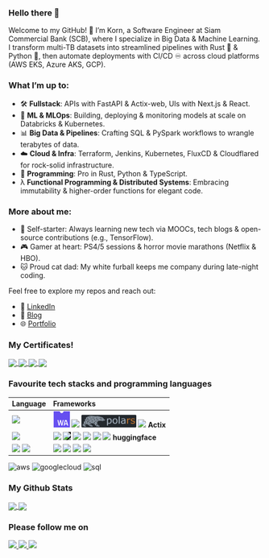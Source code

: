 ### Hello there 👋

Welcome to my GitHub! 🙏 I’m Korn, a Software Engineer at Siam Commercial Bank (SCB), where I specialize in Big Data & Machine Learning. I transform multi-TB datasets into streamlined pipelines with Rust 🦀 & Python 🐍, then automate deployments with CI/CD ♾️ across cloud platforms (AWS EKS, Azure AKS, GCP).

### What I’m up to:
- 🛠 **Fullstack**: APIs with FastAPI & Actix-web, UIs with Next.js & React.
- 🤖 **ML & MLOps**: Building, deploying & monitoring models at scale on Databricks & Kubernetes.  
- 📊 **Big Data & Pipelines**: Crafting SQL & PySpark workflows to wrangle terabytes of data.  
- ☁️ **Cloud & Infra**: Terraform, Jenkins, Kubernetes, FluxCD & Cloudflared for rock-solid infrastructure.  
- 🦀 **Programming**: Pro in Rust, Python & TypeScript.  
- λ **Functional Programming & Distributed Systems**: Embracing immutability & higher-order functions for elegant code.  

### More about me:
- 🚀 Self-starter: Always learning new tech via MOOCs, tech blogs & open-source contributions (e.g., TensorFlow).  
- 🎮 Gamer at heart: PS4/5 sessions & horror movie marathons (Netflix & HBO).  
- 🐱 Proud cat dad: My white furball keeps me company during late-night coding.  

Feel free to explore my repos and reach out:
- 🔗 [LinkedIn](https://www.linkedin.com/in/korntewin)  
- 📝 [Blog](https://korntewin-b.medium.com)  
- 🌐 [Portfolio](https://korntewin.github.io/intro-website)    

### My Certificates!
<a href="https://www.credly.com/badges/039ba124-fcf5-4fbf-b4b5-de7817f1d675/linked_in_profile" target="_blank" rel="noopener noreferrer">
  <img align="center" height="170" src="https://images.credly.com/size/340x340/images/2d84e428-9078-49b6-a804-13c15383d0de/image.png" />
</a>

<a href="https://google.accredible.com/0bc42dee-895c-4e69-a924-8640cdfe01fd" target="_blank" rel="noopener noreferrer">
  <img align="center" height="170" src="https://templates.images.credential.net/16590181582433100721069374350922.png" />
</a>

<a href="https://google.accredible.com/34e8fd91-a68a-4325-83e0-fdea8c1e3d44" target="_blank" rel="noopener noreferrer">
  <img align="center" height="170" src="https://templates.images.credential.net/16590189412502689960209276019161.png" />
</a>

<a href="https://www.credential.net/b03843b4-2031-45d3-8c07-3173c738be57#gs.50gc92" target="_blank" rel="noopener noreferrer">
  <img align="center" height="170" src="https://templates.images.credential.net/16589346213183572350230433330388.png" />
</a>


### Favourite tech stacks and programming languages  
| Language                                                                                                                                                                                                                       | Frameworks                                                                                                                                                                                                                                                                                                                                                                                                                                                                                                                                                                                                                                                                                                |
| :----------------------------------------------------------------------------------------------------------------------------------------------------------------------------------------------------------------------------- | :-------------------------------------------------------------------------------------------------------------------------------------------------------------------------------------------------------------------------------------------------------------------------------------------------------------------------------------------------------------------------------------------------------------------------------------------------------------------------------------------------------------------------------------------------------------------------------------------------------------------------------------------------------------------------------------------------------- |
| <img src="https://img.shields.io/badge/Rust-000000?style=for-the-badge&logo=rust&logoColor=white">                                                                                                                             | <img src="https://github.com/carlosbaraza/web-assembly-logo/blob/master/dist/icon/web-assembly-icon-32px.png?raw=true"/> <img src="https://img.shields.io/badge/Candle-orange" height="25px"/> <img src="https://raw.githubusercontent.com/pola-rs/polars-static/master/logos/polars_github_logo_rect_dark_name.svg" height="25px" width="auto"> <img src="https://actix.rs/img/logo.png" height="25px"> **Actix**                                                                                                                                                                                                                                                                                        |
| <img src="https://img.shields.io/badge/Python-3776AB?style=for-the-badge&logo=python&logoColor=white">                                                                                                                         | <img src="https://scikit-learn.org/stable/_static/scikit-learn-logo-small.png" height="25px" style="background-color:white"> <img src="https://spark.apache.org/docs/latest/api/python/_static/spark-logo-reverse.png" height="25px" style="background-color:black"> <img src="https://img.shields.io/badge/TensorFlow-FF6F00?style=for-the-badge&logo=tensorflow&logoColor=white"> <img src="https://pytorch.org/assets/images/logo-white.svg" height="25px"> <img src="https://fastapi.tiangolo.com/img/logo-margin/logo-teal.png" height="30px"> <img src="https://huggingface.co/front/assets/huggingface_logo-noborder.svg" height= "25px"> **huggingface** |
| <img src="https://img.shields.io/badge/JavaScript-323330?style=for-the-badge&logo=javascript&logoColor=F7DF1E"> <img src="https://img.shields.io/badge/TypeScript-007ACC?style=for-the-badge&logo=typescript&logoColor=white"> | <img src="https://img.shields.io/badge/React-20232A?style=for-the-badge&logo=react&logoColor=61DAFB"> <img src="https://img.shields.io/badge/React_Router-CA4245?style=for-the-badge&logo=react-router&logoColor=white"> <img src="https://img.shields.io/badge/Redux-593D88?style=for-the-badge&logo=redux&logoColor=white"> <img src="https://img.shields.io/badge/🐻-ZUSTAND-blue" height="25px"/>                                                                                                                                                                                                                                                                                                     |


![aws](https://img.shields.io/badge/Amazon_AWS-232F3E?style=for-the-badge&logo=amazon-aws&logoColor=white)
![googlecloud](https://img.shields.io/badge/Google_Cloud-4285F4?style=for-the-badge&logo=google-cloud&logoColor=white)
![sql](https://img.shields.io/badge/PostgreSQL-316192?style=for-the-badge&logo=postgresql&logoColor=white)
  
### My Github Stats  
  
<a href="https://github-readme-stats.vercel.app/api?username=korntewin&show_icons=true&theme=dracula">
  <img align="center" height="170" src="https://github-readme-stats.vercel.app/api?username=korntewin&show_icons=true&theme=dracula" />
</a>
<a href="https://github-readme-stats.vercel.app/api/top-langs/?username=korntewin&layout=compact">
  <img align="center" height="170" src="https://github-readme-stats.vercel.app/api/top-langs/?username=korntewin&layout=compact" />
</a>
  
### Please follow me on  

<a href="https://www.linkedin.com/in/korntewin/" target="_blank" rel="noopener noreferrer">
  <img src="https://img.shields.io/badge/LinkedIn-0077B5?style=for-the-badge&logo=linkedin&logoColor=white">  
</a>
<a href="https://korntewin-b.medium.com/" target="_blank" rel="noopener noreferrer">
    <img src="https://img.shields.io/badge/Medium-12100E?style=for-the-badge&logo=medium&logoColor=white">
</a>  
<a href="https://korntewin.github.io/intro-website/" target="_blank" rel="noopener noreferrer">
    <img src="https://img.shields.io/badge/Self_Introduction-Website-blue">
</a>

<!--
**korntewin/korntewin** is a ✨ _special_ ✨ repository because its `README.md` (this file) appears on your GitHub profile.

Here are some ideas to get you started:

- 🔭 I’m currently working on ...
- 🌱 I’m currently learning ...
- 👯 I’m looking to collaborate on ...
- 🤔 I’m looking for help with ...
- 💬 Ask me about ...
- 📫 How to reach me: ...
- 😄 Pronouns: ...
- ⚡ Fun fact: ...
-->
